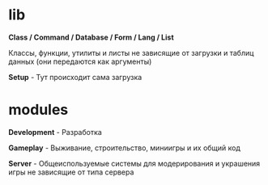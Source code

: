 # lib
**Class / Command / Database / Form / Lang / List**

Классы, функции, утилиты и листы не зависящие от загрузки и таблиц данных (они передаются как аргументы)

**Setup** - Тут происходит сама загрузка



# modules
**Development** - Разработка

**Gameplay** - Выживание, строительство, миниигры и их общий код

**Server** - Общеиспользуемые системы для модерирования и украшения игры не зависящие от типа сервера